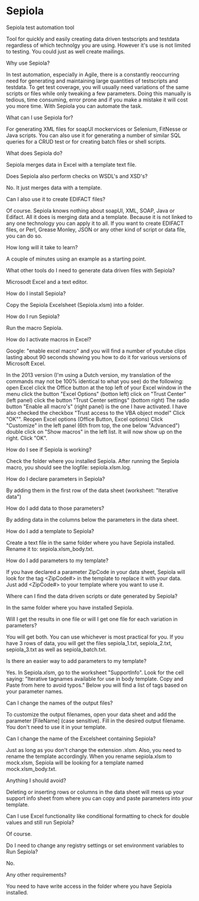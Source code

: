 # Sepiola
Sepiola test automation tool

Tool for quickly and easily creating data driven testscripts and testdata regardless of which technolgy you are using. However it's use is not limited to testing. You could just as well create mailings.


Why use Sepiola?

In test automation, especially in Agile, there is a constantly reoccurring need for generating and maintaining large quantities of testscripts and testdata. To get test coverage, you will usually need variations of the same scripts or files while only tweaking a few parameters. Doing this manually is tedious, time consuming, error prone and if you make a mistake it will cost you more time. With Sepiola you can automate the task.


What can I use Sepiola for?

For generating XML files for soapUI mockervices or Selenium, FitNesse or Java scripts. You can also use it for generating a number of similar SQL queries for a CRUD test or for creating batch files or shell scripts.


What does Sepiola do?

Sepiola merges data in Excel with a template text file.


Does Sepiola also perform checks on WSDL's and XSD's?

No. It just merges data with a template.


Can I also use it to create EDIFACT files?

Of course. Sepiola knows nothing about soapUI, XML, SOAP, Java or Edifact. All it does is merging data and a template. Because it is not linked to any one technology you can apply it to all. If you want to create EDIFACT files, or Perl, Grease Monley, JSON or any other kind of script or data file, you can do so.


How long will it take to learn?

A couple of minutes using an example as a starting point.


What other tools do I need to generate data driven files with Sepiola?

Microsodt Excel and a text editor.


How do I install Sepiola?

Copy the Sepiola Excelsheet (Sepiola.xlsm) into a folder.


How do I run Sepiola?

Run the macro Sepiola. 


How do I activate macros in Excel?

Google: "enable excel macro" and you will find a number of youtube clips lasting about 90 seconds showing you how to do it for various versions of Microsoft Excel.

In the 2013 version (I'm using a Dutch version, my translation of the commands may not be 100% identical to what you see) do the following:
open Excel
click the Office button at the top left of your Excel window
in the menu click the button "Excel Options" (botton left)
click on "Trust Center" (left panel)
click the button "Trust Center settings" (bottom right)
The radio button "Enable all macro's" (right panel) is the one I have activated.
I have also checked the checkbox "Trust access to the VBA object model"
Click "OK"".
Reopen Excel options (Office Button, Excel options)
Click "Customize" in the left panel (6th from top, the one below "Advanced")
double click on "Show macros" in the left list. It will now show up on the right.
Click "OK".


How do I see if Sepiola is working?

Check the folder where you installed Sepiola. After running the Sepiola macro, you should see the logfile: sepiola.xlsm.log.


How do I declare parameters in Sepiola?

By adding them in the first row of the data sheet (worksheet: "Iterative data")


How do I add data to those parameters?

By adding data in the columns below the parameters in the data sheet.


How do I add a template to Sepiola?

Create a text file in the same folder where you have Sepiola installed. Rename it to: sepiola.xlsm_body.txt.


How do I add parameters to my template?

If you have declared a parameter ZipCode in your data sheet, Sepiola will look for the tag <ZipCode#> in the template to replace it with your data. Just add <ZipCode#> to your template where you want to use it.


Where can I find the data driven scripts or date generated by Sepiola?

In the same folder where you have installed Sepiola.


Will I get the results in one file or will I get one file for each variation in parameters?

You will get both. You can use whichever is most practical for you. If you have 3 rows of data, you will get the files sepiola_1.txt, sepiola_2.txt, sepiola_3.txt as well as sepiola_batch.txt.


Is there an easier way to add parameters to my template?

Yes. In Sepiola.xlsm, go to the worksheet "SupportInfo". Look for the cell saying: "Iterative tagnames available for use in body template. Copy and Paste from here to avoid typos." Below you will find a list of tags based on your parameter names.


Can I change the names of the output files?

To customize the output filenames, open your data sheet and add the parameter [FileName] (case sensitive). Fill in the desired output filename. You don't need to use it in your template.


Can I change the name of the Excelsheet containing Sepiola?

Just as long as you don't change the extension .xlsm. Also, you need to rename the template accordingly. When you rename sepiola.xlsm to mock.xlsm, Sepiola will be looking for a template named mock.xlsm_body.txt.


Anything I should avoid?

Deleting or inserting rows or columns in the data sheet will mess up your support info sheet from where you can copy and paste parameters into your template.

Can I use Excel functionality like conditional formatting to check for double values and still run Sepiola?

Of course.


Do I need to change any registry settings or set environment variables to Run Sepiola?

No.


Any other requirements?

You need to have write access in the folder where you have Sepiola installed.
